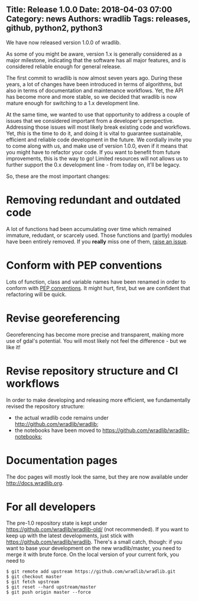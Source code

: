 Title: Release 1.0.0
Date: 2018-04-03 07:00
Category: news
Authors: wradlib
Tags: releases, github, python2, python3
---

We have now released version 1.0.0 of wradlib. 

As some of you might be aware, version 1.x is generally considered as a major milestone, indicating that the software has all major features, and is considered reliable enough for general release.

The first commit to wradlib is now almost seven years ago. During these years, a lot of changes have been introduced in terms of algorithms, but also in terms of documentation and maintenance workflows. Yet, the API has become more and more stable, so we decided that wradlib is now mature enough for switching to a 1.x development line.

At the same time, we wanted to use that opportunity to address a couple of issues that we considered important from a developer's perspective. Addressing those issues will most likely break existing code and workflows. Yet, *this* is the time to do it, and doing it is vital to guarantee sustainable, efficient and reliable code development in the future. We cordially invite you to come along with us, and make use of version 1.0.0, even if it means that you might have to refactor your code. If you want to benefit from future improvements, this is the way to go! Limited resources will not allows us to further support the 0.x development line - from today on, it'll be legacy.

So, these are the most important changes:

# Removing redundant and outdated code
A lot of functions had been accumulating over time which remained immature, redudant, or scarcely used. Those functions and (partly) modules have been entirely removed. If you **really** miss one of them, [raise an issue](https://github.com/wradlib/wradlib/issues).   

# Conform with PEP conventions
Lots of function, class and variable names have been renamed in order to conform with [PEP conventions](https://www.python.org/dev/peps/pep-0008/#naming-conventions). It might hurt, first, but we are confident that refactoring will be quick.

# Revise georeferencing
Georeferencing has become more precise and transparent, making more use of gdal's potential. You will most likely not feel the difference - but we like it!

# Revise repository structure and CI workflows
In order to make developing and releasing more efficient, we fundamentally revised the repository structure: 
- the actual wradlib code remains under http://github.com/wradlib/wradlib;
- the notebooks have been moved to https://github.com/wradlib/wradlib-notebooks;

# Documentation pages
The doc pages will mostly look the same, but they are now available under http://docs.wradlib.org.

# For all developers
The pre-1.0 repository state is kept under https://github.com/wradlib/wradlib-old/ (not recommended). If you want to keep up with the latest developments, just stick with https://github.com/wradlib/wradlib. There's a small catch, though: if you want to base your development on the new wradlib/master, you need to merge it with brute force. On the local version of your current fork, you need to

```
$ git remote add upstream https://github.com/wradlib/wradlib.git
$ git checkout master
$ git fetch upstream
$ git reset --hard upstream/master
$ git push origin master --force
``` 